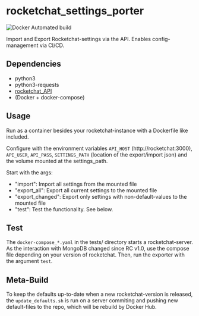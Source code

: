 # rocketchat_settings_porter

![Docker Automated build](https://img.shields.io/docker/automated/sistason/rocketchat_settings)

Import and Export Rocketchat-settings via the API. Enables config-management via CI/CD.

## Dependencies

- python3
- python3-requests
- [rocketchat_API](https://github.com/jadolg/rocketchat_API)
- (Docker + docker-compose)

## Usage

Run as a container besides your rocketchat-instance with a Dockerfile like included. 

Configure with the environment variables `API_HOST` (http://rocketchat:3000), `API_USER`, `API_PASS`, 
`SETTINGS_PATH` (location of the export/import json) and the volume mounted at the settings_path.

Start with the args:
- "import": Import all settings from the mounted file
- "export_all": Export all current settings to the mounted file
- "export_changed": Export only settings with non-default-values to the mounted file
- "test": Test the functionality. See below.

## Test

The `docker-compose_*.yaml` in the tests/ directory starts a rocketchat-server.
As the interaction with MongoDB changed since RC v1.0, use the compose file depending on your version of rocketchat.
Then, run the exporter with the argument `test`.

## Meta-Build

To keep the defaults up-to-date when a new rocketchat-version is released, the `update_defaults.sh` is run
on a server commiting and pushing new default-files to the repo, which will be rebuild by Docker Hub.
